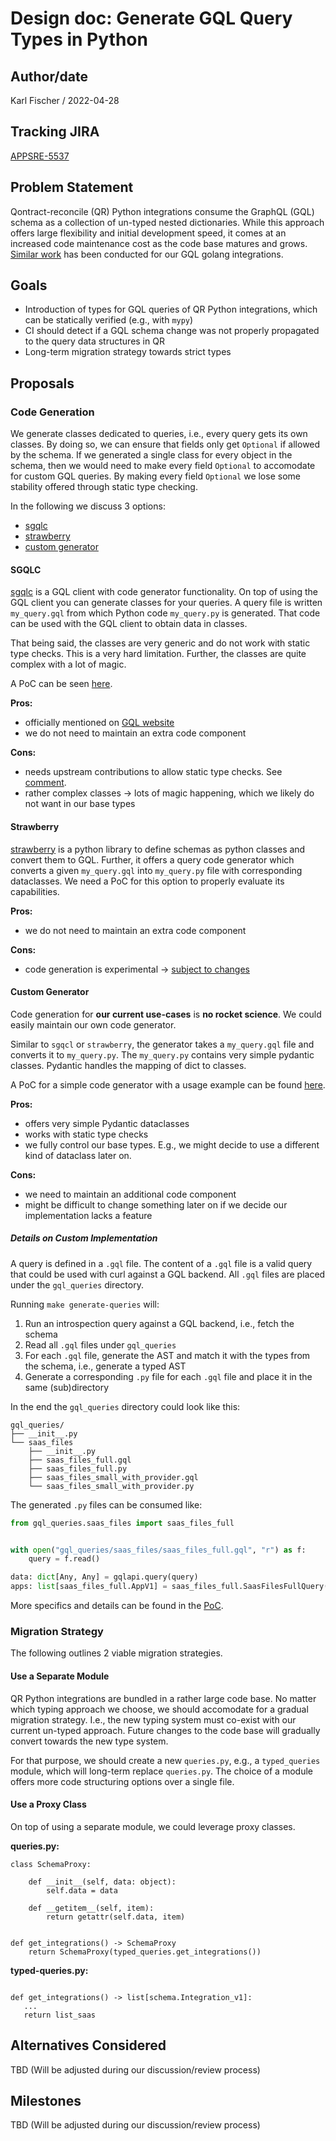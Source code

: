 # Design doc: Generate GQL Query Types in Python

## Author/date

Karl Fischer / 2022-04-28

## Tracking JIRA

[APPSRE-5537](https://issues.redhat.com/browse/APPSRE-5537)

## Problem Statement

Qontract-reconcile (QR) Python integrations consume the GraphQL (GQL) schema as a collection of un-typed nested dictionaries.
While this approach offers large flexibility and initial development speed, it comes at an increased code maintenance cost as the code base matures and grows.
[Similar work](gql-client-for-go-integrations.md) has been conducted for our GQL golang integrations.

## Goals

- Introduction of types for GQL queries of QR Python integrations, which can be statically verified (e.g., with `mypy`)
- CI should detect if a GQL schema change was not properly propagated to the query data structures in QR
- Long-term migration strategy towards strict types

## Proposals

### Code Generation

We generate classes dedicated to queries, i.e., every query gets its own classes.
By doing so, we can ensure that fields only get `Optional` if allowed by the schema.
If we generated a single class for every object in the schema, then we would need to make every field `Optional` to accomodate for custom GQL queries.
By making every field `Optional` we lose some stability offered through static type checking.

In the following we discuss 3 options:

- [sgqlc](https://github.com/profusion/sgqlc)
- [strawberry](https://github.com/strawberry-graphql/strawberry)
- [custom generator](https://github.com/app-sre/qontract-reconcile/pull/2389)

#### SGQLC

[sgqlc](https://github.com/profusion/sgqlc) is a GQL client with code generator functionality.
On top of using the GQL client you can generate classes for your queries.
A query file is written `my_query.gql` from which Python code `my_query.py` is generated.
That code can be used with the GQL client to obtain data in classes.

That being said, the classes are very generic and do not work with static type checks. This is a very hard limitation.
Further, the classes are quite complex with a lot of magic.

A PoC can be seen [here](https://github.com/app-sre/qontract-reconcile/pull/2367).

**Pros:**

- officially mentioned on [GQL website](https://graphql.org/code/#python)
- we do not need to maintain an extra code component

**Cons:**

- needs upstream contributions to allow static type checks. See [comment](https://github.com/profusion/sgqlc/issues/129#issuecomment-885820088).
- rather complex classes -> lots of magic happening, which we likely do not want in our base types

#### Strawberry

[strawberry](https://github.com/strawberry-graphql/strawberry) is a python library to define schemas as python classes and convert them to GQL.
Further, it offers a query code generator which converts a given `my_query.gql` into `my_query.py` file with corresponding dataclasses.
We need a PoC for this option to properly evaluate its capabilities.

**Pros:**

- we do not need to maintain an extra code component

**Cons:**

- code generation is experimental -> [subject to changes](https://strawberry.rocks/docs/codegen/query-codegen)

#### Custom Generator

Code generation for **our current use-cases** is **no rocket science**. We could easily maintain our own code generator.

Similar to `sgqcl` or `strawberry`, the generator takes a `my_query.gql` file and converts it to `my_query.py`.
The `my_query.py` contains very simple pydantic classes. Pydantic handles the mapping of dict to classes.

A PoC for a simple code generator with a usage example can be found [here](https://github.com/app-sre/qontract-reconcile/pull/2389).

**Pros:**

- offers very simple Pydantic dataclasses
- works with static type checks
- we fully control our base types. E.g., we might decide to use a different kind of dataclass later on.

**Cons:**

- we need to maintain an additional code component
- might be difficult to change something later on if we decide our implementation lacks a feature

##### Details on Custom Implementation

A query is defined in a `.gql` file. The content of a `.gql` file is a valid query that could be used with curl against a GQL backend.
All `.gql` files are placed under the `gql_queries` directory.

Running `make generate-queries` will:

1. Run an introspection query against a GQL backend, i.e., fetch the schema
1. Read all `.gql` files under `gql_queries`
1. For each `.gql` file, generate the AST and match it with the types from the schema, i.e., generate a typed AST
1. Generate a corresponding `.py` file for each `.gql` file and place it in the same (sub)directory

In the end the `gql_queries` directory could look like this:

```
gql_queries/
├── __init__.py
└── saas_files
    ├── __init__.py
    ├── saas_files_full.gql
    ├── saas_files_full.py
    ├── saas_files_small_with_provider.gql
    └── saas_files_small_with_provider.py
```

The generated `.py` files can be consumed like:

```python
from gql_queries.saas_files import saas_files_full


with open("gql_queries/saas_files/saas_files_full.gql", "r") as f:
    query = f.read()

data: dict[Any, Any] = gqlapi.query(query)
apps: list[saas_files_full.AppV1] = saas_files_full.SaasFilesFullQuery(**data).apps_v1 or []
```

More specifics and details can be found in the [PoC](https://github.com/app-sre/qontract-reconcile/pull/2389).

### Migration Strategy

The following outlines 2 viable migration strategies.

#### Use a Separate Module

QR Python integrations are bundled in a rather large code base.
No matter which typing approach we choose, we should accomodate for a gradual migration strategy.
I.e., the new typing system must co-exist with our current un-typed approach.
Future changes to the code base will gradually convert towards the new type system.

For that purpose, we should create a new `queries.py`, e.g., a `typed_queries` module, which will
long-term replace `queries.py`. The choice of a module offers more code structuring options over a single file.

#### Use a Proxy Class

On top of using a separate module, we could leverage proxy classes.

**queries.py:**

```
class SchemaProxy:

    def __init__(self, data: object):
        self.data = data

    def __getitem__(self, item):
        return getattr(self.data, item)


def get_integrations() -> SchemaProxy
    return SchemaProxy(typed_queries.get_integrations())
```

**typed-queries.py:**

```

def get_integrations() -> list[schema.Integration_v1]:
   ...
   return list_saas
```

## Alternatives Considered

TBD (Will be adjusted during our discussion/review process)

## Milestones

TBD (Will be adjusted during our discussion/review process)
